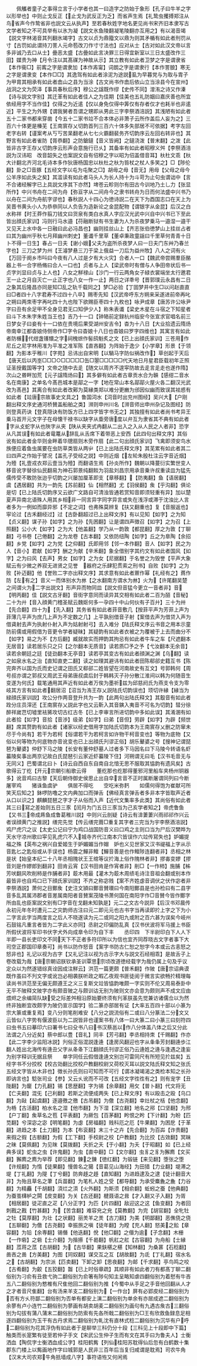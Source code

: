 <!-- { "loadSidebar": true } -->
　　佩觿者童子之事得立言于小学者也其一曰造字之防始于象形【孔子曰牛羊之字以形举也】中则止戈反正【止戈为武反正为乏】而省声生焉【礼鸷虫攫搏郑注从鸟省声今作鸷省非也説文云从执声】至若春秋姓字地名更见尚书宋齐旧本隶写古文学者知之不可具举有以氷为凝【説文氷鱼陵翻凝笔陵翻亦互用之】有以渴音竭【説文字林渴音其列翻氷竭字】古文以贞为鼎籀文以鼎为则其矛楯有如此者刑罚从寸【古罚如此谓持刀詈人元命苞改刀作寸寸法也】应对从士【古对如此汉文帝以言多非诚乃去口从士】曡恶太盛【古曡如此言决罪三日得宜新室以三日太盛改作三田】媒贵为神【月令注以其髙禖为神故从示】其立教有如此者卫梦之字是谓隶省【本作衞□】前寗之字是谓隶加【本作歬甯】词朗之字是谓隶行【本作詈朖】寒无之字是谓隶变【本作□□】其逸驾有如此者涂泥为途説虱为早暮党与为取与胄子为甲胄其相承有如此者嵞山之县为当涂【古文尚书作嵞后依山立当涂县今在宣州】战泂之文为荧泽【事具春秋后序】穆公之諡既作缪【史传不同】潧洧之诗又作溱【诗与説文字别】其迁革有如此者佳人之为佳期【佳美也五礼防姻曰嘉庆善也所宜依经用字不当作佳】仅得之为近逺【仅以身免仅得中筭仅有存者仅才也耗半也非逺近】平生之为外甥【谓我舅者吾谓之甥即从男此三字李祭酒涪説】其浅陋有如此者五十二家书都来穿凿【今五十二家书竝不合本体必非萧子云所作盖后人妄为之】三百六十体更是榛芜【王南賔存乂切韵首列三百六十体多失部居不可依据】考字左回老字右转【谨案考从丂丂苦杲翻老从七七火霸翻裴务齐切韵序云左回右转非也】其野言有如此者雀防【胥恭翻】之防鎗鐽【音义皆阙】之鐽浇泼【普末翻】之泼【此皆非古字王存乂切韵序云形声会意施行已乆】其备率有如此者昭穆义舛【李祭酒涪説为汉讳昭　改音韶失之也案説文自有佋穆之字以昭为佋盖借音耳】杕杜文乖【杕大计翻北齐河北毛诗本多作狄唐杨国忠以杕杜之杕为笞杖之杖人多笑之】□【陟伦翻】卦之□音豚【五经文字以屯为屯聚之□】胡毋之毋【音无】用母【父母之母今公羊序如此失之矣】其滥读有如此者马头人为长人持十为斗苛为止句虫谓诎中【言不合诸经解字已上具説文序其下亦然】埤苍云畛则尔有田古今训地乃土乚力【张显所作】中兴书舟在二间为舟【弥亘字从二间舟今之隶书转舟为日而何法盛中兴书乃以舟在二间为舟航字谬也】春秋説人十四心为徳诗説二在天下为酉国志口在天上为吴晋书黄头小人为恭叅同以人负告为造新论之金昆配物【谓银字从金昆】后汉之白水称祥【时王莽作翦刀钱文曰货泉有类白水真人字应汉光武中兴自中兴书已下至此皆出顔氏家训】冯则行马水邉【苻融断狱有书生妻为人为杀夜梦乗马一邉湿一邉干又见天上水中各一日融曰此必冯昌也】幽则挂丝山上【齐志张伯徳梦山上挂丝占者曰其为幽州乎秋七月拜幽州刺史】董谶千里草【董卓秉政童謡曰千里草何青青十日卜不得一日生】春占一日夫【谢小娥父夫为盗所杀夜梦人曰一日夫门东艸乃春兰字也】三刀之梦为州【王濬梦悬三刀于梁上俄益一刀后为益州牧】八人之词有火【万回于阕乡市呌曰今夜有八人过是夕有大火灾】合者人一口【魏武帝尝赐羣臣酪器上书一合字杨脩曰合人一口也】贞者与上人【梁武帝时有僧与人争田帝状后书一贞字刘显曰贞与上人也】八女之觧禄山【沙门一行云两角女子緑衣裳端坐太行邀君王一止之月自灭亡一止正字也八女一作一止】两日之详秊号【晋郭璞云永昌有二日之象其后隆昌亦同是知□乱之轨千载同之】梦□必验【丁固梦井中生□以问赵直直曰□者四十八字君寿不过四十八卒】赐枣先知【汉武帝呼东方朔来采遂进前帝再叱之朔曰两朿枣字再叱四十九也陛下欲赐臣枣四十九枚也】咏尹成章【唐苏许公咏尹字曰丑有余足甲不全身见君无口知伊少人】称朱表谶【梁史木星在斗宿之下知星者曰斗下木朱字朱姓当王也】吉乃十一口【钟辂前定録杭州临安今张宣求官唱名前三日梦女子曰妾有十一口依在贵境后果受湖州安吉令】杳为十八日【大业拾遗云隋炀帝南幸江都杳娘侍侧帝作□字令曰杳娘十八日也杳娘曰罗字四维也】其寓言有如此者防榐代绀盏镬镮之字祠槐熫作髻鸱魁炙之文【已上出顔氏家训】三苍用作尼丘之尼字林用准为平准之准军陈【直吝翻】为阵始于逸少【小学章】形景【于领翻】为影本乎稚川【字苑】忌讳出自宋明【以騧马字防似祸改作】草创起于天后【唐天后以丙埊□□□○□□□□□缶□曌□□□□□代天地日月星君臣载初年正照证圣授戴国等字】文帝之随中去辵【随文以周齐不遑寜防故去辵言辵走也遂作隋】次山之昬畔加荒【元子諡隋炀曰】其多僻有如此者古章贡水合为贑【感绀二音水名在南康】之单名今髙邑城本是鄗之一字【地在常山本名鄗鄗火屋火各二翻汉光武改为髙邑】其离合有如此者改鄚为莫縁类郑以难分更豳为邠因似幽而致误其袪惑有如此者【竝唐宗故事史文具之】鲁国泀水【泀音时出兖州图经】吴兴大【户刚翻出释文序史通河桥賛盖船舶之类】浉则申州川名【浉音师出申州杂记及图经】防则登真药诀【登真隠诀有防饭方已上四字皆字书无之】其独擅有如此者尚书考异王乗马首开元文字子在母懐干禄书以缺字从埀旁唐度以弁互为隶省其不典有如此者字从攴蛇字从也陜字从夹【陕从夹夹式冉翻从二出入之入从人民之人者非】恐字从凡其误有如此者鼋鼍从辞乱从舌席下着带恶上安西【此四句出释文序】其俗讹有如此者金华则金畔着华牕扇则木旁作扇【此二句出顔氏家训】飞禽即须安鸟水族便应着鱼虫属要在虫防草类皆从两屮【已上出陆氏释文序】其芜累有如此者其二曰四声之作始于譬况【盖孔子受经之説】中则近烟【左轮朱殷杜注云字音近烟】为殪【礼壹戎衣郑云壹当为殪】而翻语生焉【孙炎所作】魏朝以降蔓衍实繁世变人移音讹字替徐仙民翻易为神石郭景纯翻餤为羽盐刘昌宗用承音乗许叔重读皿为猛先儒传受不敢防张迨乎切韵之兴屡加厘革即支【章移翻】【防夷翻】鱼【语居翻】虞【遇居翻】共为一韵先【苏前翻】仙【相然翻】尤【羽侯翻】矦【乎沟翻】俱论是切【已上陆氏切韵序又云欲广文路自可清浊皆通若赏知音即须轻重有异】加以楚夏声异南北语殊人用其乡相非一同言异字同字异言或失在浅浮或滞于沈浊比人言者多为一例如而靡异邪【不定之词】也弗殊莫辨复【扶又翻重也】复【音服返也】寜论过【古禾翻经过】过【古卧翻超过已上出释文序】有以见知【如字】之为知【贞义翻】谋子孙【如字】之为孙【先困翻】让是谓四声徴召【如字】之为召【上照翻】公小大【如字】之为大【他盖翻】学乃从一韵敦【都昆翻】厚之为敦【丁聊翻】弓书卷【己倦翻】之为龙卷【古本翻】又依防纽陶【如字】丘之为臯陶【余招翻】乡党【如字】之为党【之仰翻】氏即用邻【邻一本作翻】音人【如字】民之为人【音小】君献【如字】酬之为献【辛禾翻】象全借别字其约文有如此者国风【如字】之为曰风【去声】男女【如字】之为女【尼据翻】于名誉之为毁誉【平声大象赋云有少微之养寂无进贤之见誉　器府之乐肆犯贯索之刑书】自败【如字】之为败【补迈翻】他【誉败二字亦出释文序】其求意有如此者鼏作幂【礼经有之】蔿作防【左有之】音义一而体别水为沝【之水翻南方谓水为沝】火为【许尾翻吴楚之间谓火为二字出説文】形声异而物同皿【説文但音猛今更立一音者非】音【明丙翻】佳【説文古牙翻】音街字意同而读异其交相有如此者二百为皕【音秘】二十为廾【音入顔黄门稽圣赋云魏妪何多一孕四十中山何伙有子百廾】三十为卅【先合翻】四十为【先入翻】其务省有如此者菲音敷几【按菲平声为芳菲上声为菲薄几平声为庶几上声为不定数之几】上平孰别借音子射【案借去声为借贷入声为借貣射去声为执射仆射入声为姑射射弓】去入难分【陆氏释文序云书音之用本示童防前儒或用假借为音更令学者疑昧】其疑韵有如此者衣被之为覆被于上去而曲分不【如字】易之为不【方后翻】臧就故实而押韵其拘忌有如此者牛车之车【尺遮翻本无居音】读若居乐只之只【之尔翻本无质音】读若质□予之予【弋汝翻本无余音】读若余朝廷之廷【徒劲翻本无亭音】读若亭其变古有如此者顔渊之渊【乌翻】读之如泉水名之治【直知直吏二翻】读之如理其避讳有如此者田陈郗郤史籍互书【陈完奔齐以国为氏而史记谓之田氏又郗郤二姓皆望在河南故史有互文】号郭韩何【周号叔亦谓之郭叔又周武王母弟唐叔虞后封于韩韩灭子孙分散江淮间以韩为何随音生变遂为何氏】载笔通用其声近有如此者万俟为墨祈兹为邱慈阏氏为燕支令支为零岐其方言有如此者翻居沼【沼当为洧王存乂説陆氏切韵误也】顼切许縁【縁当为緑顔氏家训説】攻公分作两音登升共为一韵【此两句出陆氏释文】其鷇音有如此者跧分庄员滓还【王南賔存乂説此字也又云靳入其音鏔入夷音不可名为切韵】彗分徐醉祥嵗芑切墟里袪狶攻切古红古冬【已上李审言所进切韵中多如此误】其淆溷有如此者拾【如字】音拾【音渉】级弟【如字】曰弟【音但】劳辟【如字】为辟【频世翻】席其赘韵有如此者【诸家以经史借用字加陆氏切韵本为王南賔存乂删之防窜未尽于今尚有】若干为若柯【俗谓若干为若柯言如许物干柯音变也】等物为底物【又俗以何等物为何底物亦音讹变也已上出顔氏刋谬正俗】胡乐鼙婆之号【搜神记谓琵琶为鼙婆】仲舒下马之陵【长安有董仲舒墓人过者多下马因名曰下马陵今转语名虾蟇陵矣事出两京记故白氏琵琶引云家近虾蟇陵下住】河朔谓无曰毛【汉书毛音无与无同义】巴蜀谓北曰卜【诗云自西自东自南自北愔无思不服取其恊韵有遗风矣】古歌得云丁纥【开元宗朝引船歌云得　　董纥那也纥那得董邪河里船车夹杨州铜器多】讹音鸡曰古黎【天后朝侍御史侯思止出自皁言音不正时属断屠谓同列曰今断屠宰鸡　　猪诛鱼虞驴　　俱居不得吃　　空吃米弥麫　　如儒何得饱为崔献可所笑天后知之】鉢啰防噜之文内典加口而弹舌【佛经真言弹舌者多非本字皆取声近者从口以识之】麒麟琵琶之字才子从俗而入声【近代文集率多此类】其尚俗有如此者其三曰冩之差始则五日三豕【闰月为门五日三豕当为己亥学者知之】帝虎鲁鱼【又书三帝成乕鱼成鲁葛稚川説】中则兴云剖疑【诗云有渰萋萋兴雨祁祁作兴云者误顔黄门之推説】缮完先觉【传云缮完葺□重复其字者三完当为宇李祭酒涪説】鸡尸虎穴之议【太史公记曰宁为鸡口战国防音义曰口鸡之主则口当为尸后汉樊晔为天水守凉州歌曰寜见乳虎穴不入城寺齐代江南本穴皆误作六竝传冩失也】妒媚提福之殊【英布之祸兴自爱姬生于妒媚媚当作媢　妒也义见世家又汉书禔福上字从示音匙匕之匙俗或从手误也】杨震之鱓非鳣【鱓音善是也作鳣陟连翻者非】丞相之林是状【始皇本纪二十八年丞相隗状王王绾等议扵海上俗作隗林者非】摎毐变嫪【摎音刘是作嫪郎到翻非】田肯云宵【汉书田肯是作宵者非】削□【一作柿】施脯【柹芳吠翻风吹削柿是作脯者非】菆木用最【灌木为菆木周绩毛诗注音祖会翻或别本作最皆非也自鸡口已下顔氏家训説】不齐之称宓贱【案不齐姓虙音调伏之伏作宓者非李祭酒説】萧何之目鄼矦【史注文頴曰鄼音賛瓉曰今南阳鄼县是也孙检曰有二县字音多乱其属沛郡者音嵳属南阳者音賛案茂陵书萧何国在南阳字作□音賛今皆作鄼字所由乱也臣案説文别有□字音在戈翻未知孰是】元二之文古今説异【后汉书邓晨传永初元年冬时遭元二之灾韵师古注曰元二即元元也古书字当再读即扵上字之下为小二字言此字当两度言之后人不晓遂读为元二或同之阳九或附之百六甚为误矣今岐州石鼓铭凡重言者皆为二字此义亦同】丞尉之印偏防乱真【汉书伏波将军马援上书臣所假伏波将军印书伏字犬外向成臯令印为自下丰　　丞印四　下半尉印白下人人下半即一县长吏印文不同天下不正者多符印所以为信也宜齐同荐晓古文字者事下大司空正郡国印章奏可】尚书以防作怒音【案字书防古仁恕之恕字今本或云古恚怒之怒非也】礼记以视为古字【又礼记注以视为古示字大与説文石经相乖】是故舌子上卷改载为哉【唐宗朝诏朕钦承圣训覃思宗顷改道徳经载字为哉仍属上句及乎议定众以为然遂错综真诠因成注觧云】洪范一篇更颇【普禾翻】作陂【唐宗诏典谟既作虽曰不刋文字或讹岂必相袭朕听政之暇乙夜观书匪徒阅于微言实欲畅扵精理每读尚书洪范至无偏无颇遵王之义三复斯文竝皆恊韵唯颇一字实则不伦又周易泰卦中无平不陂释文陂字亦有颇音陂之与颇训诂无别为陂则文亦会意为颇则声不成文应由煨烬之余编简队缺受之际差舛相沿原始要终须有刋革朕虽先觉兼访诸儒佥以为然终非独断宜改颇字为陂仍宣示国学】验二篆亦部居有证【大率五百四十部以小篆为宗大篆或重复焉】变八分则笔削难安【八分之説流俗有二或曰八分篆法二分文又云皆似八字势有偃波臣以为二説皆非也谨案书有八体一曰大篆二曰小篆三曰刻符四曰虫书五曰摹印六曰署书七曰殳书八曰书汉蔡邕以作八分体盖八体之后又分此法谓之八分近矣】蔡中郎以豊【音礼】同丰【芳弓翻】李丞相持朿【千赐翻】作亦【此二字李少监阳冰説】刋俗正俗混説逢逄【逢房风翻迎也字从夆夆芳封翻逄歩江翻人姓出北海传有逄丑父字从夅夅下江翻顔氏刊谬正俗乃云逄姓之逄与逢遇之逢妄为别字释训无据且祭　　单字同任云假借逢逄文别岂可雷同尺有所短见扵兹矣】五经字书不分挍校【校古効翻比挍校户教翻校尉又荷校灭耳以説文陆氏释文知之张氏五经文字皆从木非也】徴长孙氏则曰可知而不可行【谓冰凝竭渴之类检本知之长孙即讷言也】騐张司业【参】又云乆讹而不可改【五经文字徃徃有之】则有宠字【丑陇翻】为竉【力孔翻】锡【思歴翻】字为锡【余章翻】用攵【普卜翻】代文将无【亡夫翻】混旡【己利翻】若斯之流便成两失【已上释文序】有以殴击之殴【乌口翻】为敺【起虞翻】逐邉徼之徼【古吊翻】为儌【古尧翻】幸灶杖之栝【他念翻】为桰【古活翻】柏水名之湿【他市翻】为下湿【深立翻】地名之郉【口坚翻】为邢【户丁翻】矦草名之苞【平表翻】为厥包【百茅翻】盻恨之盻【下计翻】为盼【匹苋翻】兮深宓之宓【明笔翻】为虙【房福翻】贱科厄之厄【牛果翻】为困戹【于革翻】进趋之本【土刀翻】为本【布衮翻】末三十之卉【先合翻】为百芔【诈贵翻】来徦之徦【古额翻】为假【工下翻】手校尉之校【户教翻】为比挍【古效翻】冥昧之昧【莫佩翻】为见昩【莫拨翻】夭折之夭【于小翻】为夭【于昭翻】如【已上经典多误】蛇虫之虫【许鬼翻】为虫【直中翻】□【文尔翻】虫豸之豸为獬廌【文买翻】獬廌之廌为举荐【即见翻】錬之錬【徳红翻】为锻链【来见翻】堕张之堕【许规翻】为惰【徒果翻】慢兽名之獦【音葛见山海经】为田猎【力业翻】堤滞之堤【丁礼翻】为隄【丁兮翻】防奔趍之趍【直知翻】为进趋逮及之逮【徒计翻音大非】为殆且草名之茟【兵苗翻】为笔札人姓之受【都导翻】为承受麋麁之麁【力谷翻】为精麤【千胡翻】湏烂之湏【火外翻】为斯须【相俞翻】蚯蚓之蚕【他典翻】为蚕茧欂栌之閞【皮变翻】为关【古还翻】楗聂语之咠【才入翻又子入翻】为胥【相居翻】徒疋直之疋【八分正字】为匹【片四翻】敌迎这之这【鱼变翻】为者回刺戡之戡【竹甚翻】为【苦含翻】难容皃之皃【莫教翻】为完【胡官翻】全牝牡之牡【莫厚翻】为壮【之状翻】丽羙羊之羙【古刀翻】为美【明鄙翻】恶僬侥之侥【五聊翻】为儌【古尧翻】幸振旅之嗔【徒年翻】为瞠【充人翻】怒美之鈆【章容翻】为铅【余専翻】锡僭【他迭翻】侻【他□翻】之僣为逾【子念翻】木栅【一作砦】之砦【士介翻】为揩攃【千曷翻】帆舡之舡【古容翻】为舟船【士縁翻】苽蒋之苽【古胡翻】为【古华翻】果鈇椹之椹【知林翻】为桑葚【石稔翻】啚吝之啚【方美翻】为图【同奴翻】谋交互之互【胡故翻】为氐【丁礼翻】宿水名之【古胡翻】为宗派【匹卖翻】下卸之卸【思夜翻】为邮【千求翻】亭鸟鸣之咬【古肴翻】为齩【五狡翻】齧【已上时俗章疏】其顺非有如此者刀有都髙丁聊二翻俗别为刁俞有丑救弋驹二翻俗别为俞箸有陟句知主呈略知虐四翻俗别为着憖有牛吝五八二翻俗别为憗椎有尺隹他回二翻俗别为推【今蜀中从手足之手音他回翻从人才之才者音尺隹翻】台有汤来羊支二翻俗别为【一作台】屏有必郢皮经二翻俗别为否有方乆符鄙二翻俗别为否单有都安上演二翻俗别为单余有亦居成遮二翻俗别为余蓼有卢小连竹二翻俗别为蓼画有胡卖胡麦二翻俗别为画句有九遇古矦古三翻俗别为勾拔有蒲八蒲末二翻俗别为防索有先各所戟二翻俗别为□王有欣救鱼録息足相逐四翻俗别为玉干有古丹求焉二翻俗别为乹沈有直林式稔二翻俗别为沉华有户呼二翻俗别为花其浮伪有如此者于是聊举三科仍分十段【三科见上十段即中下篇】触类而长寔繁有徒至若仲子手文【宋武公生仲子生而有文在其手曰为鲁夫人】士衡洒血【陶侃字士衡洒血成公字】桂阳鹤觜【列仙桂阳苏耽得仙后忽有白鹤数十集郡东门楼上以觜画地作字曰城郭是人民非三百年后当复归咸谓是耽焉】司农牛角【汉末大司农郑牛角扺墙成八字】事符语恠又何闲焉
